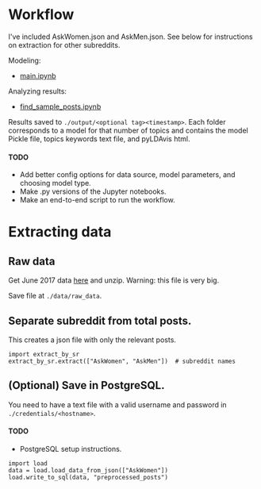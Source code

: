 # Workflow
I've included AskWomen.json and AskMen.json. See below for instructions on extraction for other subreddits.

Modeling:
* [main.ipynb](https://github.com/jhudiono/r-AskWomen-Topic-Extraction/blob/master/main.ipynb)

Analyzing results:
* [find_sample_posts.ipynb](https://github.com/jhudiono/r-AskWomen-Topic-Extraction/blob/master/find_sample_posts.ipynb)

Results saved to ```./output/<optional tag><timestamp>```. Each folder corresponds to a model for that number of topics and contains the model Pickle file, topics keywords text file, and pyLDAvis html. 
  
#### TODO
* Add better config options for data source, model parameters, and choosing model type.
* Make .py versions of the Jupyter notebooks.
* Make an end-to-end script to run the workflow.

# Extracting data
## Raw data
Get June 2017 data [here](https://www.reddit.com/r/datasets/comments/6mvrb5/reddit_june_2017_comments_are_now_available/) and unzip.
Warning: this file is very big.

Save file at ```./data/raw_data```.

## Separate subreddit from total posts.
This creates a json file with only the relevant posts.
```
import extract_by_sr
extract_by_sr.extract(["AskWomen", "AskMen"])  # subreddit names
```
## (Optional) Save in PostgreSQL.
You need to have a text file with a valid username and password in ```./credentials/<hostname>```.
  
#### TODO
* PostgreSQL setup instructions.
 
```
import load
data = load.load_data_from_json(["AskWomen"])
load.write_to_sql(data, "preprocessed_posts")
```
